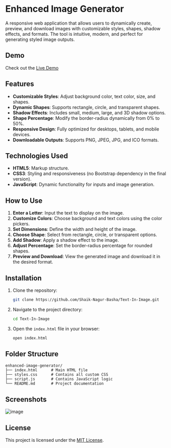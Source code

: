 # Enhanced Image Generator

A responsive web application that allows users to dynamically create, preview, and download images with customizable styles, shapes, shadow effects, and formats. The tool is intuitive, modern, and perfect for generating styled image outputs.

## Demo

Check out the [Live Demo](https://shaik-nagur-basha.github.io/Text-In-Image/)

## Features

- **Customizable Styles**: Adjust background color, text color, size, and shapes.
- **Dynamic Shapes**: Supports rectangle, circle, and transparent shapes.
- **Shadow Effects**: Includes small, medium, large, and 3D shadow options.
- **Shape Percentage**: Modify the border-radius dynamically from 0% to 50%.
- **Responsive Design**: Fully optimized for desktops, tablets, and mobile devices.
- **Downloadable Outputs**: Supports PNG, JPEG, JPG, and ICO formats.

## Technologies Used

- **HTML5**: Markup structure.
- **CSS3**: Styling and responsiveness (no Bootstrap dependency in the final version).
- **JavaScript**: Dynamic functionality for inputs and image generation.

## How to Use

1. **Enter a Letter**: Input the text to display on the image.
2. **Customize Colors**: Choose background and text colors using the color pickers.
3. **Set Dimensions**: Define the width and height of the image.
4. **Choose Shape**: Select from rectangle, circle, or transparent options.
5. **Add Shadow**: Apply a shadow effect to the image.
6. **Adjust Percentage**: Set the border-radius percentage for rounded shapes.
7. **Preview and Download**: View the generated image and download it in the desired format.

## Installation

1. Clone the repository:
   ```bash
   git clone https://github.com/Shaik-Nagur-Basha/Text-In-Image.git
   ```
2. Navigate to the project directory:
   ```bash
   cd Text-In-Image
   ```
3. Open the `index.html` file in your browser:
   ```bash
   open index.html
   ```

## Folder Structure

```
enhanced-image-generator/
├── index.html      # Main HTML file
├── styles.css      # Contains all custom CSS
├── script.js       # Contains JavaScript logic
└── README.md       # Project documentation
```

## Screenshots

![image](https://github.com/user-attachments/assets/3d93fdae-c144-4ee6-bd19-78e957f5cef7)

## License

This project is licensed under the [MIT License](LICENSE).
